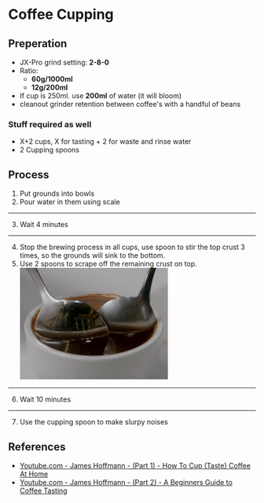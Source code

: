 # Coffee Cupping


## Preperation

* JX-Pro grind setting: **2-8-0**
* Ratio:
    * **60g/1000ml**
    * **12g/200ml**
* If cup is 250ml. use **200ml** of water (it will bloom)
* cleanout grinder retention between coffee's with a handful of beans

### Stuff required as well

* X+2 cups, X for tasting + 2 for waste and rinse water
* 2 Cupping spoons

## Process

1. Put grounds into bowls
2. Pour water in them using scale
--- 
3. Wait 4 minutes
---
4. Stop the brewing process in all cups, use spoon to stir the top crust 3 times, so the grounds will sink to the bottom.
5. Use 2 spoons to scrape off the remaining crust on top.  
    ![Scraping](assets/scraping.png)
--- 
6. Wait 10 minutes
---
7. Use the cupping spoon to make slurpy noises



## References

* [Youtube.com - James Hoffmann - (Part 1) - How To Cup (Taste) Coffee At Home](https://www.youtube.com/watch?v=cSEgP4VNynQ)  
* [Youtube.com - James Hoffmann - (Part 2) - A Beginners Guide to Coffee Tasting](https://www.youtube.com/watch?v=kEZZCQTSSAg)  
